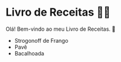 # Livro de Receitas :man_cook:

Olá! Bem-vindo ao meu Livro de Receitas. :wave:

- Strogonoff de Frango
- Pavê
- Bacalhoada